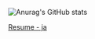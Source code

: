 ![Anurag's GitHub stats](https://github-readme-stats.vercel.app/api?username=bino98&count_private=true&show_icons=true)

[Resume - ja](https://www.wantedly.com/id/bino98)
